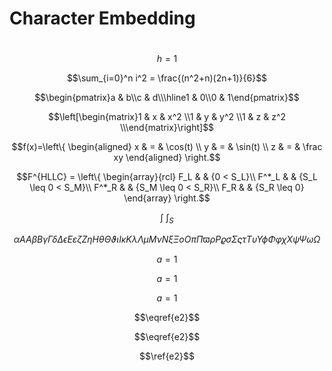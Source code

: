 # Character Embedding

# 

$$h=1$$

$$\sum_{i=0}^n i^2 = \frac{(n^2+n)(2n+1)}{6}$$

$$\begin{pmatrix}a & b\\c & d\\\hline1 & 0\\0 & 1\end{pmatrix}$$

$$\left[\begin{matrix}1 & x & x^2 \\1 & y & y^2 \\1 & z & z^2 \\\end{matrix}\right]$$

$$f(x)=\left\{
\begin{aligned}
x & = & \cos(t) \\
y & = & \sin(t) \\
z & = & \frac xy
\end{aligned}
\right.$$

$$F^{HLLC} = \left\{
\begin{array}{rcl}
F_L       &      & {0      <      S_L}\\
F^*_L     &      & {S_L \leq 0 < S_M}\\
F^*_R     &      & {S_M \leq 0 < S_R}\\
F_R       &      & {S_R \leq 0}
\end{array} \right.$$

$$\mathop{\int\!\!\!\int}_S$$

$$\alpha A A \beta　B　\gamma　\Gamma　\delta　\Delta　\epsilon　E 
\varepsilon　　\zeta　Z　\eta　H　\theta　\Theta　\vartheta 
\iota　I　\kappa　K　\lambda　\Lambda　\mu　M　\nu　N 
\xi　\Xi　o　O　\pi　\Pi　\varpi　　\rho　P 
\varrho　　\sigma　\Sigma　\varsigma　　\tau　T　\upsilon　\Upsilon 
\phi　\Phi　\varphi　　\chi　X　\psi　\Psi　\omega　\Omega$$


$$
\begin{equation} 
a=1 
\tag{e2}
\end{equation}
$$



$$
\begin{equation} 
a=1 
\tag{e2}
\end{equation}
$$



$$
\begin{equation} 
a=1 
\tag{e2}
\end{equation}
$$


$$\eqref{e2}$$

$$\eqref{e2}$$

$$\ref{e2}$$


